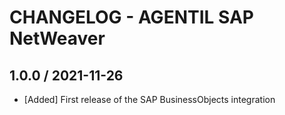 # CHANGELOG - AGENTIL SAP NetWeaver
## 1.0.0 / 2021-11-26
* [Added] First release of the SAP BusinessObjects integration

